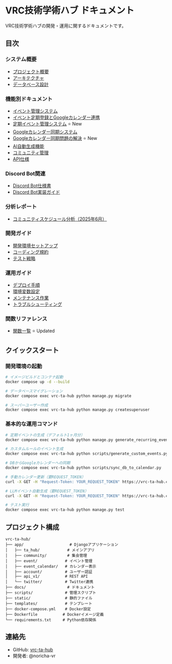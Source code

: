 # VRC技術学術ハブ ドキュメント

VRC技術学術ハブの開発・運用に関するドキュメントです。

## 目次

### システム概要
- [プロジェクト概要](overview.md)
- [アーキテクチャ](architecture.md)
- [データベース設計](database.md)

### 機能別ドキュメント
- [イベント管理システム](event_management.md)
- [イベント定期登録とGoogleカレンダー連携](event_recurrence_system.md)
- [定期イベント管理システム](recurring_events_management.md) ⭐️ New
- [Googleカレンダー同期システム](google_calendar_sync.md)
- [Googleカレンダー同期問題の解決](google_calendar_sync_issue_resolved.md) ⭐️ New
- [AI自動生成機能](ai_generation.md)
- [コミュニティ管理](community_management.md)
- [API仕様](api_specification.md)

### Discord Bot関連
- [Discord Bot仕様書](discord-bot-specification.md)
- [Discord Bot実装ガイド](discord-bot-implementation-guide.md)

### 分析レポート
- [コミュニティスケジュール分析（2025年6月）](community_schedule_analysis_2025_06.md)

### 開発ガイド
- [開発環境セットアップ](development_setup.md)
- [コーディング規約](coding_standards.md)
- [テスト戦略](testing_strategy.md)

### 運用ガイド
- [デプロイ手順](deployment.md)
- [環境変数設定](environment_variables.md)
- [メンテナンス作業](maintenance.md)
- [トラブルシューティング](troubleshooting.md)

### 関数リファレンス
- [関数一覧](functions.md) ⭐️ Updated

## クイックスタート

### 開発環境の起動

```bash
# イメージビルドとコンテナ起動
docker compose up -d --build

# データベースマイグレーション
docker compose exec vrc-ta-hub python manage.py migrate

# スーパーユーザー作成
docker compose exec vrc-ta-hub python manage.py createsuperuser
```

### 基本的な運用コマンド

```bash
# 定期イベントの生成（デフォルト1ヶ月分）
docker compose exec vrc-ta-hub python manage.py generate_recurring_events

# カスタムルールのイベント生成
docker compose exec vrc-ta-hub python scripts/generate_custom_events.py

# DBからGoogleカレンダーへの同期
docker compose exec vrc-ta-hub python scripts/sync_db_to_calendar.py

# 手動カレンダー更新（要REQUEST_TOKEN）
curl -X GET -H "Request-Token: YOUR_REQUEST_TOKEN" https://vrc-ta-hub.com/event/sync/

# LLMイベント自動生成（要REQUEST_TOKEN）
curl -X GET -H "Request-Token: YOUR_REQUEST_TOKEN" https://vrc-ta-hub.com/event/generate/

# テスト実行
docker compose exec vrc-ta-hub python manage.py test
```

## プロジェクト構成

```
vrc-ta-hub/
├── app/                    # Djangoアプリケーション
│   ├── ta_hub/            # メインアプリ
│   ├── community/         # 集会管理
│   ├── event/            # イベント管理
│   ├── event_calendar/   # カレンダー表示
│   ├── account/          # ユーザー認証
│   ├── api_v1/           # REST API
│   └── twitter/          # Twitter連携
├── docs/                  # ドキュメント
├── scripts/              # 管理スクリプト
├── static/               # 静的ファイル
├── templates/            # テンプレート
├── docker-compose.yml    # Docker設定
├── Dockerfile           # Dockerイメージ定義
└── requirements.txt     # Python依存関係
```

## 連絡先

- GitHub: [vrc-ta-hub](https://github.com/noricha-vr/vrc-ta-hub)
- 開発者: @noricha-vr